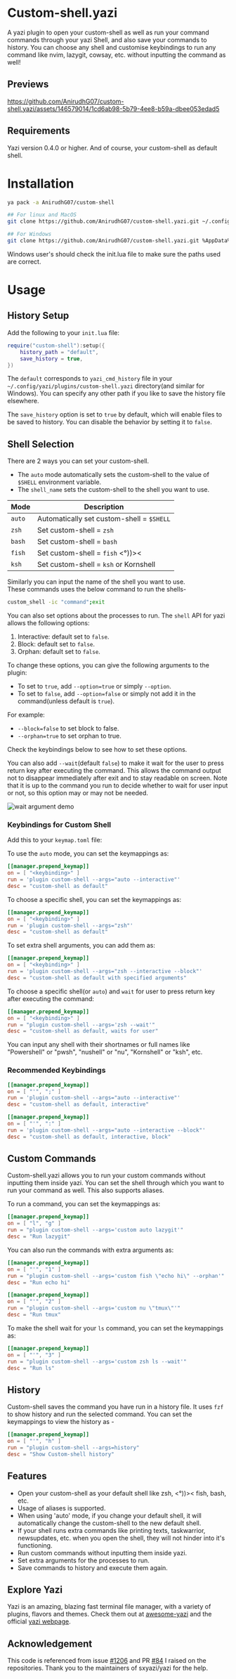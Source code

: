 # Custom-shell.yazi

A yazi plugin to open your custom-shell as well as run your command commands through your yazi Shell, and also save your commands to history.
You can choose any shell and customise keybindings to run any command like nvim, lazygit, cowsay, etc. without inputting the command as well!

## Previews

https://github.com/AnirudhG07/custom-shell.yazi/assets/146579014/1cd6ab98-5b79-4ee8-b59a-dbee053edad5

## Requirements

Yazi version 0.4.0 or higher. And of course, your custom-shell as default shell.

# Installation

```bash
ya pack -a AnirudhG07/custom-shell

## For linux and MacOS
git clone https://github.com/AnirudhG07/custom-shell.yazi.git ~/.config/yazi/plugins/custom-shell.yazi

## For Windows
git clone https://github.com/AnirudhG07/custom-shell.yazi.git %AppData%\yazi\config\plugins\custom-shell.yazi
```

Windows user's should check the init.lua file to make sure the paths used are correct.

# Usage

## History Setup

Add the following to your `init.lua` file:

```lua
require("custom-shell"):setup({
    history_path = "default",
    save_history = true,
})
```

The `default` corresponds to `yazi_cmd_history` file in your `~/.config/yazi/plugins/custom-shell.yazi` directory(and similar for Windows). You can specify any other path if you like to save the history file elsewhere.

The `save_history` option is set to `true` by default, which will enable files to be saved to history. You can disable the behavior by setting it to `false`.

## Shell Selection

There are 2 ways you can set your custom-shell.

- The `auto` mode automatically sets the custom-shell to the value of `$SHELL` environment variable.
- The `shell_name` sets the custom-shell to the shell you want to use.

| **Mode** | **Description**                           |
| -------- | ----------------------------------------- |
| `auto`   | Automatically set custom-shell = `$SHELL` |
| `zsh`    | Set custom-shell = `zsh`                  |
| `bash`   | Set custom-shell = `bash`                 |
| `fish`   | Set custom-shell = `fish` <°))><          |
| `ksh`    | Set custom-shell = `ksh` or Kornshell     |

Similarly you can input the name of the shell you want to use.
<br>
These commands uses the below command to run the shells-

```bash
custom_shell -ic "command";exit
```

You can also set options about the processes to run. The `shell` API for yazi allows the following options:

1. Interactive: default set to `false`.
2. Block: default set to `false`.
3. Orphan: default set to `false`.

To change these options, you can give the following arguments to the plugin:

- To set to `true`, add `--option=true` or simply `--option`.
- To set to `false`, add `--option=false` or simply not add it in the command(unless default is `true`).

For example:

- `--block=false` to set block to false.
- `--orphan=true` to set orphan to true.

Check the keybindings below to see how to set these options.

You can also add `--wait`(default `false`) to make it wait for the user to press return key after executing the command. This allows the command output not to disappear immediately after exit and to stay readable on screen. Note that it is up to the command you run to decide whether to wait for user input or not, so this option may or may not be needed.

![wait argument demo](.assets/wait_demo.gif)

### Keybindings for Custom Shell

Add this to your `keymap.toml` file:

To use the `auto` mode, you can set the keymappings as:

```toml
[[manager.prepend_keymap]]
on = [ "<keybinding>" ]
run = 'plugin custom-shell --args="auto --interactive"'
desc = "custom-shell as default"
```

To choose a specific shell, you can set the keymappings as:

```toml
[[manager.prepend_keymap]]
on = [ "<keybinding>" ]
run = 'plugin custom-shell --args="zsh"'
desc = "custom-shell as default"
```

To set extra shell arguments, you can add them as:

```toml
[[manager.prepend_keymap]]
on = [ "<keybinding>" ]
run = 'plugin custom-shell --args="zsh --interactive --block"'
desc = "custom-shell as default with specified arguments"
```

To choose a specific shell(or `auto`) and `wait` for user to press return key after executing the command:

```toml
[[manager.prepend_keymap]]
on = [ "<keybinding>" ]
run = "plugin custom-shell --args='zsh --wait'"
desc = "custom-shell as default, waits for user"
```

You can input any shell with their shortnames or full names like "Powershell" or "pwsh", "nushell" or "nu", "Kornshell" or "ksh", etc.

### Recommended Keybindings

```toml
[[manager.prepend_keymap]]
on = [ "'", ";" ]
run = 'plugin custom-shell --args="auto --interactive"'
desc = "custom-shell as default, interactive"
```

```toml
[[manager.prepend_keymap]]
on = [ "'", ":" ]
run = 'plugin custom-shell --args="auto --interactive --block"'
desc = "custom-shell as default, interactive, block"
```

## Custom Commands

Custom-shell.yazi allows you to run your custom commands without inputting them inside yazi. You can set the shell through which you want to run your command as well. This also supports aliases.

To run a command, you can set the keymappings as:

```toml
[[manager.prepend_keymap]]
on = [ "l", "g" ]
run = "plugin custom-shell --args='custom auto lazygit'"
desc = "Run lazygit"
```

You can also run the commands with extra arguments as:

```toml
[[manager.prepend_keymap]]
on = [ "'", "1" ]
run = "plugin custom-shell --args='custom fish \"echo hi\" --orphan'"
desc = "Run echo hi"
```

```toml
[[manager.prepend_keymap]]
on = [ "'", "2" ]
run = "plugin custom-shell --args='custom nu \"tmux\"'"
desc = "Run tmux"
```

To make the shell wait for your `ls` command, you can set the keymappings as:

```toml
[[manager.prepend_keymap]]
on = [ "'", "3" ]
run = "plugin custom-shell --args='custom zsh ls --wait'"
desc = "Run ls"
```

## History

Custom-shell saves the command you have run in a history file. It uses `fzf` to show history and run the selected command. You can set the keymappings to view the history as -

```toml
[[manager.prepend_keymap]]
on = [ "'", "h" ]
run = "plugin custom-shell --args=history"
desc = "Show Custom-shell history"
```

## Features

- Open your custom-shell as your default shell like zsh, <°))>< fish, bash, etc.
- Usage of aliases is supported.
- When using 'auto' mode, if you change your default shell, it will automatically change the custom-shell to the new default shell.
- If your shell runs extra commands like printing texts, taskwarrior, newsupdates, etc. when you open the shell, they will not hinder into it's functioning.
- Run custom commands without inputting them inside yazi.
- Set extra arguments for the processes to run.
- Save commands to history and execute them again.

## Explore Yazi

Yazi is an amazing, blazing fast terminal file manager, with a variety of plugins, flavors and themes. Check them out at [awesome-yazi](https://github.com/AnirudhG07/awesome-yazi) and the official [yazi webpage](https://yazi-rs.github.io/).

## Acknowledgement

This code is referenced from issue [#1206](https://github.com/sxyazi/yazi/issues/1206) and PR [#84](https://github.com/yazi-rs/yazi-rs.github.io/pull/84) I raised on the repositories. Thank you to the maintainers of sxyazi/yazi for the help.
